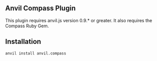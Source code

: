 ## Anvil Compass Plugin

This plugin requires anvil.js version 0.9.* or greater. It also requires the Compass Ruby Gem.

## Installation

	anvil install anvil.compass